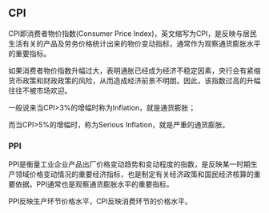 

## CPI

CPI即消费者物价指数(Consumer Price Index)，英文缩写为CPI，是反映与居民生活有关的产品及劳务价格统计出来的物价变动指标，通常作为观察通货膨胀水平的重要指标。

如果消费者物价指数升幅过大，表明通胀已经成为经济不稳定因素，央行会有紧缩货币政策和财政政策的风险，从而造成经济前景不明朗。因此，该指数过高的升幅往往不被市场欢迎。

一般说来当CPI>3%的增幅时称为Inflation，就是通货膨胀；

而当CPI>5%的增幅时，称为Serious Inflation，就是严重的通货膨胀。


### PPI

PPI是衡量工业企业产品出厂价格变动趋势和变动程度的指数，是反映某一时期生产领域价格变动情况的重要经济指标，也是制定有关经济政策和国民经济核算的重要依据。PPI通常也是观察通货膨胀水平的重要指标。


PPI反映生产环节价格水平，CPI反映消费环节的价格水平。
